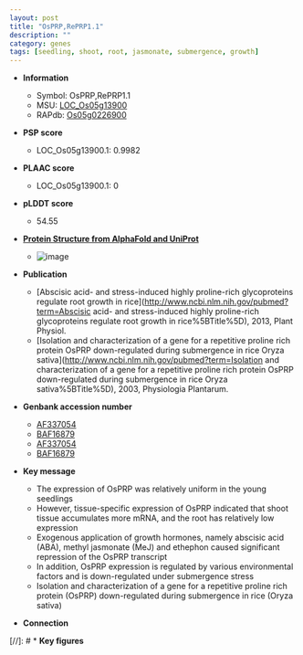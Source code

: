 ```yaml
---
layout: post
title: "OsPRP,RePRP1.1"
description: ""
category: genes
tags: [seedling, shoot, root, jasmonate, submergence, growth]
---
```


* **Information**  
    + Symbol: OsPRP,RePRP1.1  
    + MSU: [LOC_Os05g13900](http://rice.plantbiology.msu.edu/cgi-bin/ORF_infopage.cgi?orf=LOC_Os05g13900)  
    + RAPdb: [Os05g0226900](http://rapdb.dna.affrc.go.jp/viewer/gbrowse_details/irgsp1?name=Os05g0226900)  

* **PSP score**  
    + LOC_Os05g13900.1: 0.9982 

* **PLAAC score**  
    + LOC_Os05g13900.1: 0 

* **pLDDT score**
    + 54.55

* **[Protein Structure from AlphaFold and UniProt](https://www.uniprot.org/uniprotkb/Q6AVC2/entry#structure)**
    + ![image](https://ricepsp.github.io/images/Q6/AF-Q6AVC2-F1.png)

* **Publication**  
    + [Abscisic acid- and stress-induced highly proline-rich glycoproteins regulate root growth in rice](http://www.ncbi.nlm.nih.gov/pubmed?term=Abscisic acid- and stress-induced highly proline-rich glycoproteins regulate root growth in rice%5BTitle%5D), 2013, Plant Physiol.
    + [Isolation and characterization of a gene for a repetitive proline rich protein OsPRP down-regulated during submergence in rice Oryza sativa](http://www.ncbi.nlm.nih.gov/pubmed?term=Isolation and characterization of a gene for a repetitive proline rich protein OsPRP down-regulated during submergence in rice Oryza sativa%5BTitle%5D), 2003, Physiologia Plantarum.

* **Genbank accession number**  
    + [AF337054](http://www.ncbi.nlm.nih.gov/nuccore/AF337054)
    + [BAF16879](http://www.ncbi.nlm.nih.gov/nuccore/BAF16879)
    + [AF337054](http://www.ncbi.nlm.nih.gov/nuccore/AF337054)
    + [BAF16879](http://www.ncbi.nlm.nih.gov/nuccore/BAF16879)

* **Key message**  
    + The expression of OsPRP was relatively uniform in the young seedlings
    + However, tissue-specific expression of OsPRP indicated that shoot tissue accumulates more mRNA, and the root has relatively low expression
    + Exogenous application of growth hormones, namely abscisic acid (ABA), methyl jasmonate (MeJ) and ethephon caused significant repression of the OsPRP transcript
    + In addition, OsPRP expression is regulated by various environmental factors and is down-regulated under submergence stress
    + Isolation and characterization of a gene for a repetitive proline rich protein (OsPRP) down-regulated during submergence in rice (Oryza sativa)

* **Connection**  

[//]: # * **Key figures**  


